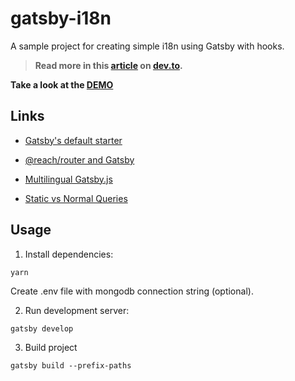 # gatsby-i18n

A sample project for creating simple i18n using Gatsby with hooks.

> **Read more in this [article](https://dev.to/ryuuto829/multi-language-i18n-gatsby-app-with-hooks-2o31) on [dev.to](https://dev.to/).**

**Take a look at the [DEMO](https://ryuuto829.github.io/gatsby-i18n/)**

## Links

- [Gatsby's default starter](https://www.gatsbyjs.com/starters/gatsbyjs/gatsby-starter-default/)

- [@reach/router and Gatsby](https://www.gatsbyjs.com/docs/reach-router-and-gatsby/)

- [Multilingual Gatsby.js](https://kalinchernev.github.io/multilingual-gatsbyjs)

- [Static vs Normal Queries](https://www.gatsbyjs.com/docs/static-vs-normal-queries/)

## Usage

1. Install dependencies:

```shell
yarn
```

Create .env file with mongodb connection string (optional).

2. Run development server:

```shell
gatsby develop
```

3. Build project

```shell
gatsby build --prefix-paths
```
